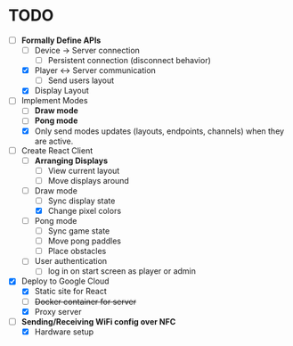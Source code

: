# TODO

- [ ] **Formally Define APIs**
  - [ ] Device -> Server connection
    - [ ] Persistent connection (disconnect behavior)
  - [x] Player <-> Server communication
    - [ ] Send users layout
  - [x] Display Layout
- [ ] Implement Modes
  - [ ] **Draw mode**
  - [ ] **Pong mode**
  - [x] Only send modes updates (layouts, endpoints, channels) when
        they are active.
- [ ] Create React Client
  - [ ] **Arranging Displays**
    - [ ] View current layout
    - [ ] Move displays around
  - [ ] Draw mode
    - [ ] Sync display state
    - [x] Change pixel colors
  - [ ] Pong mode
    - [ ] Sync game state
    - [ ] Move pong paddles
    - [ ] Place obstacles
  - [ ] User authentication
    - [ ] log in on start screen as player or admin
- [x] Deploy to Google Cloud
  - [x] Static site for React
  - [ ] ~~Docker container for server~~
  - [x] Proxy server
- [ ] **Sending/Receiving WiFi config over NFC**
  - [x] Hardware setup
